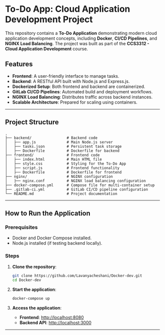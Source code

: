 # To-Do App: Cloud Application Development Project

This repository contains a **To-Do Application** demonstrating modern cloud application development concepts, including **Docker**, **CI/CD Pipelines**, and **NGINX Load Balancing**. The project was built as part of the **CCS3312 - Cloud Application Development** course.

## Features
- **Frontend**: A user-friendly interface to manage tasks.
- **Backend**: A RESTful API built with Node.js and Express.js.
- **Dockerized Setup**: Both frontend and backend are containerized.
- **GitLab CI/CD Pipelines**: Automated build and deployment workflows.
- **NGINX Load Balancing**: Distributes traffic across backend instances.
- **Scalable Architecture**: Prepared for scaling using containers.

---

## Project Structure
```plaintext
.
├── backend/                # Backend code
│   ├── app.js              # Main Node.js server
│   ├── tasks.json          # Persistent task storage
│   ├── Dockerfile          # Dockerfile for backend
├── frontend/               # Frontend code
│   ├── index.html          # Main HTML file
│   ├── style.css           # Styling for the To-Do App
│   ├── script.js           # Frontend functionality
│   ├── Dockerfile          # Dockerfile for frontend
├── nginx/                  # NGINX configuration
│   ├── nginx.conf          # NGINX load balancing configuration
├── docker-compose.yml      # Compose file for multi-container setup
├── .gitlab-ci.yml          # GitLab CI/CD pipeline configuration
└── README.md               # Project documentation
```

---

## How to Run the Application

### Prerequisites
- Docker and Docker Compose installed.
- Node.js installed (if testing backend locally).

### Steps
1. **Clone the repository**:
   ```bash
   git clone https://github.com/Lavanyacheshani/Docker-dev.git
   cd Docker-dev
   ```

2. **Start the application**:
   ```bash
   docker-compose up
   ```

3. **Access the application**:
   - **Frontend**: [http://localhost:8080](http://localhost:8080)
   - **Backend API**: [http://localhost:3000](http://localhost:3000)

---



